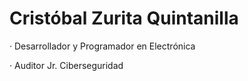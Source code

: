  <h1 class="title">Cristóbal Zurita Quintanilla</h1>
      <p class="subtitle">· Desarrollador y Programador en Electrónica</p>
      <p class="subtitle">· Auditor Jr. Ciberseguridad</p>
      